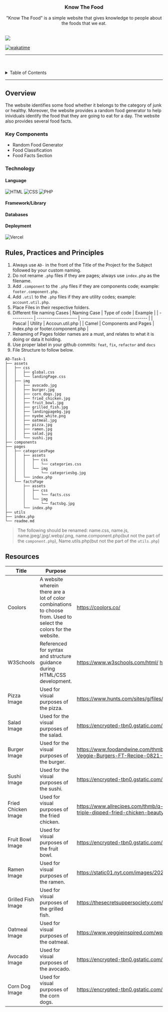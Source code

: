 <a name="readme-top">

<br/>

<br />
<div align="center">
  <!-- TODO: If you want to add logo or banner you can add it here -->
<!-- TODO: Change Title to the name of the title of your Project -->
  <h3 align="center">Know The Food</h3>
</div>
<!-- TODO: Make a short description -->
<div align="center">
  "Know The Food" is a simple website that gives knowledge to people about the foods that we eat. 
</div>

<br />

<!-- TODO: Change the zyx-0314 into your github username  -->
<!-- TODO: Change the WD-Template-Project into the same name of your folder -->

![](https://visit-counter.vercel.app/counter.png?page=Alcoreza/AD-CI4-Template-Project)

[![wakatime](https://wakatime.com/badge/user/018dd99a-4985-4f98-8216-6ca6fe2ce0f8/project/63501637-9a31-42f0-960d-4d0ab47977f8.svg)](https://wakatime.com/badge/user/018dd99a-4985-4f98-8216-6ca6fe2ce0f8/project/63501637-9a31-42f0-960d-4d0ab47977f8)

---

<br />
<br />

<!-- TODO: If you want to add more layers for your readme -->
<details>
  <summary>Table of Contents</summary>
  <ol>
    <li>
      <a href="#overview">Overview</a>
      <ol>
        <li>
          <a href="#key-components">Key Components</a>
        </li>
        <li>
          <a href="#technology">Technology</a>
        </li>
      </ol>
    </li>
    <li>
      <a href="#rule,-practices-and-principles">Rules, Practices and Principles</a>
    </li>
    <li>
      <a href="#resources">Resources</a>
    </li>
  </ol>
</details>

---

## Overview

<!-- TODO: To be changed -->
<!-- The following are just sample -->

The website identifies some food whether it belongs to the category of junk or healthy. Moreover, the website provides a random food generator to help inividuals identify the food that they are going to eat for a day. The website also provides several food facts.

### Key Components

<!-- TODO: List of Key Components -->
<!-- The following are just sample -->

- Random Food Generator
- Food Classification
- Food Facts Section

### Technology

<!-- TODO: List of Technology Used -->
#### Language
![HTML](https://img.shields.io/badge/HTML-E34F26?style=for-the-badge&logo=html5&logoColor=white)
![CSS](https://img.shields.io/badge/CSS-1572B6?style=for-the-badge&logo=css3&logoColor=white)
![PHP](https://img.shields.io/badge/PHP-777BB4?style=for-the-badge&logo=php&logoColor=white)

#### Framework/Library

#### Databases

#### Deployment
![Vercel](https://img.shields.io/badge/Vercel-000000?style=for-the-badge&logo=vercel&logoColor=white)

## Rules, Practices and Principles

<!-- Do not Change this -->

1. Always use `AD-` in the front of the Title of the Project for the Subject followed by your custom naming.
2. Do not rename `.php` files if they are pages; always use `index.php` as the filename.
3. Add `.component` to the `.php` files if they are components code; example: `footer.component.php`.
4. Add `.util` to the `.php` files if they are utility codes; example: `account.util.php`.
5. Place Files in their respective folders.
6. Different file naming Cases
   | Naming Case | Type of code         | Example                           |
   | ----------- | -------------------- | --------------------------------- |
   | Pascal      | Utility              | Accoun.util.php                   |
   | Camel       | Components and Pages | index.php or footer.component.php |
8. Renaming of Pages folder names are a must, and relates to what it is doing or data it holding.
9. Use proper label in your github commits: `feat`, `fix`, `refactor` and `docs`
10. File Structure to follow below.

```
AD-Task-1
├── assets
│   ├── css
│   │   ├── global.css
│   │   └── landingPage.css
│   ├── img
│   │   ├── avocado.jpg
│   │   ├── burger.jpg
│   │   ├── corn_dogs.jpg
│   │   ├── fried_chicken.jpg
│   │   ├── fruit_bowl.jpg
│   │   ├── grilled_fish.jpg
│   │   ├── landingpagebg.jpg
│   │   ├── nyebe_white.png
│   │   ├── oatmeal.jpg
│   │   ├── pizza.jpg
│   │   ├── ramen.jpg
│   │   ├── salad.jpg
│   │   └── sushi.jpg
├── components
├── pages
│   ├── categoriesPage
│   │   ├── assets
│   │   │   ├── css
│   │   │   │   └── categories.css
│   │   │   └── img
│   │   │       └── categoriesbg.jpg
│   │   └── index.php
│   └── factsPage
│       ├── assets
│       │   ├── css
│       │   │   └── facts.css
│       │   └── img
│       │       └── factsbg.jpg
│       └── index.php
├── utils
├── index.php
└── readme.md

```
> The following should be renamed: name.css, name.js, name.jpeg/.jpg/.webp/.png, name.component.php(but not the part of the `component.php`), Name.utils.php(but not the part of the `utils.php`)

## Resources

<!-- TODO: Add References -->

| Title        | Purpose                                                                       | Link          |
| ------------ | ----------------------------------------------------------------------------- | ------------- |
| Coolors | A website wherein there are a lot of color combinations to choose from. Used to select the colors for the website. | https://coolors.co/ |
| W3Schools | Referenced for syntax and structure guidance during HTML/CSS development. | https://www.w3schools.com/html/ https://www.w3schools.com/css/  |
| Pizza Image | Used for visual purposes of the pizza. | https://www.hunts.com/sites/g/files/qyyrlu211/files/uploadedImages/img_6934_48664.jpg |
| Salad Image | Used for the visual purposes of the salad. | https://encrypted-tbn0.gstatic.com/images?q=tbn:ANd9GcRV5Yp0uPt-uqJ5udVjAL71-ArAIvCzE84nYQ&s |
| Burger Image | Used for the visual purposes of the burger. | https://www.foodandwine.com/thmb/pwFie7NRkq4SXMDJU6QKnUKlaoI=/1500x0/filters:no_upscale():max_bytes(150000):strip_icc()/Ultimate-Veggie-Burgers-FT-Recipe-0821-5d7532c53a924a7298d2175cf1d4219f.jpg |
| Sushi Image | Used for the visual purposes of the sushi. | https://encrypted-tbn0.gstatic.com/images?q=tbn:ANd9GcQNlxClTgWSeEXC_pKBnrfczmFBBhNOXsQ8vQ&s |
| Fried Chicken Image | Used for visual purposes of the fried chicken. | https://www.allrecipes.com/thmb/q-IfK20zxeyp1DgKWhrVp6CQ43w=/1500x0/filters:no_upscale():max_bytes(150000):strip_icc()/AR-89268-triple-dipped-fried-chicken-beauty-4x3-3961ac838ddd41958e7cb9f49376cd68.jpg |
| Fruit Bowl Image | Used for visual purposes of the fruit bowl. | https://encrypted-tbn0.gstatic.com/images?q=tbn:ANd9GcQqFIlTiQJDGT65VEDXcK6Hygc5DX8uD_MtAA&s |
| Ramen Image | Used for visual purposes of the ramen. | https://static01.nyt.com/images/2024/01/10/multimedia/ND-Shoyu-Ramen-qflv/ND-Shoyu-Ramen-qflv-mediumSquareAt3X.jpg |
| Grilled Fish Image | Used for visual purposes of the grilled fish. | https://thesecretsuppersociety.com/wp-content/uploads/2022/06/Greek-Style-Grilled-Fish-1-500x375.jpg |
| Oatmeal Image | Used for visual purposes of the oatmeal. | https://www.veggieinspired.com/wp-content/uploads/2015/05/healthy-oatmeal-berries-featured.jpg |
| Avocado Image | Used for visual purposes of the avocado. | https://encrypted-tbn0.gstatic.com/images?q=tbn:ANd9GcSF3FPRycwLmB3ignmMUj_Hx3-QLCfMEfWhFg&s |
| Corn Dog Image | Used for visual purposes of the corn dogs. | https://encrypted-tbn0.gstatic.com/images?q=tbn:ANd9GcSIIz-7BodsVvfpoLyh9oSXnCasZzHdFceRYg&s |



